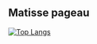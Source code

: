## Matisse pageau

[![Top Langs](https://github-readme-stats.vercel.app/api/top-langs/?username=Matpageau&layout=donut&theme=ayu-mirage)](https://github.com/anuraghazra/github-readme-stats)
